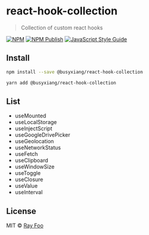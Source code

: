 # react-hook-collection

> Collection of custom react hooks

[![NPM](https://img.shields.io/npm/v/@busyxiang/react-hook-collection.svg)](https://www.npmjs.com/package/@busyxiang/react-hook-collection) [![NPM Publish](https://github.com/busyxiang/react-hook-collection/actions/workflows/publish.yml/badge.svg)](https://github.com/busyxiang/react-hook-collection/actions/workflows/publish.yml) [![JavaScript Style Guide](https://img.shields.io/badge/code_style-standard-brightgreen.svg)](https://standardjs.com)

## Install

```bash
npm install --save @busyxiang/react-hook-collection
```

```bash
yarn add @busyxiang/react-hook-collection
```

## List

- useMounted
- useLocalStorage
- useInjectScript
- useGoogleDrivePicker
- useGeolocation
- useNetworkStatus
- useFetch
- useClipboard
- useWindowSize
- useToggle
- useClosure
- useValue
- useInterval

## License

MIT © [Ray Foo](https://github.com/busyxiang)
